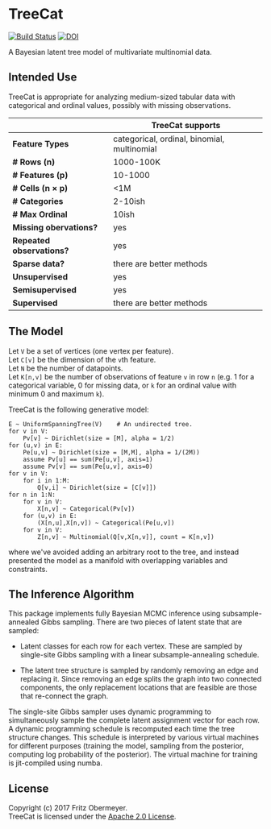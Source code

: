 # TreeCat

[![Build Status](https://travis-ci.org/posterior/treecat.svg?branch=master)](https://travis-ci.org/posterior/treecat)
[![DOI](https://zenodo.org/badge/93913649.svg)](https://zenodo.org/badge/latestdoi/93913649)

A Bayesian latent tree model of multivariate multinomial data.

## Intended Use

TreeCat is appropriate for analyzing medium-sized tabular data with
categorical and ordinal values, possibly with missing observations.

| | TreeCat supports |
| --- | --- |
| **Feature Types** | categorical, ordinal, binomial, multinomial |
| **# Rows (n)** | 1000-100K |
| **# Features (p)** | 10-1000 |
| **# Cells (n &times; p)** | <1M |
| **# Categories** | 2-10ish |
| **# Max Ordinal** | 10ish |
| **Missing obervations?** | yes |
| **Repeated observations?** | yes |
| **Sparse data?** | there are better methods |
| **Unsupervised** | yes |
| **Semisupervised** | yes |
| **Supervised** | there are better methods |

## The Model

Let `V` be a set of vertices (one vertex per feature).<br />
Let `C[v]` be the dimension of the `v`th feature.<br />
Let `N` be the number of datapoints.<br />
Let `K[n,v]` be the number of observations of feature `v` in row `n`
(e.g. 1 for a categorical variable, 0 for missing data, or
`k` for an ordinal value with minimum 0 and maximum `k`).

TreeCat is the following generative model:
```bugs
E ~ UniformSpanningTree(V)    # An undirected tree.
for v in V:
    Pv[v] ~ Dirichlet(size = [M], alpha = 1/2)
for (u,v) in E:
    Pe[u,v] ~ Dirichlet(size = [M,M], alpha = 1/(2M))
    assume Pv[u] == sum(Pe[u,v], axis=1)
    assume Pv[v] == sum(Pe[u,v], axis=0)
for v in V:
    for i in 1:M:
        Q[v,i] ~ Dirichlet(size = [C[v]])
for n in 1:N:
    for v in V:
        X[n,v] ~ Categorical(Pv[v])
    for (u,v) in E:
        (X[n,u],X[n,v]) ~ Categorical(Pe[u,v])
    for v in V:
        Z[n,v] ~ Multinomial(Q[v,X[n,v]], count = K[n,v])
```
where we've avoided adding an arbitrary root to the tree, and instead presented
the model as a manifold with overlapping variables and constraints.

## The Inference Algorithm

This package implements fully Bayesian MCMC inference using subsample-annealed
Gibbs sampling. There are two pieces of latent state that are sampled:

- Latent classes for each row for each vertex.
  These are sampled by single-site Gibbs sampling with a linear
  subsample-annealing schedule.

- The latent tree structure is sampled by randomly removing an edge
  and replacing it. Since removing an edge splits the graph into two
  connected components, the only replacement locations that are feasible
  are those that re-connect the graph.

The single-site Gibbs sampler uses dynamic programming to simultaneously sample
the complete latent assignment vector for each row. A dynamic programming
schedule is recomputed each time the tree structure changes. This schedule is
interpreted by various virtual machines for different purposes (training the
model, sampling from the posterior, computing log probability of the posterior).
The virtual machine for training is jit-compiled using numba.

## License

Copyright (c) 2017 Fritz Obermeyer. <br />
TreeCat is licensed under the [Apache 2.0 License](/LICENSE).
